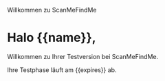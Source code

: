 Willkommen zu ScanMeFindMe

<h1>Halo {{name}},</h1>
<p>Willkommen zu Ihrer Testversion bei ScanMeFindMe.</p>
<p>Ihre Testphase läuft am {{expires}} ab.</p>
